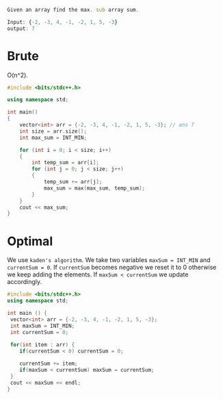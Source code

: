 ```js
Given an array find the max. sub array sum.

Input: {-2, -3, 4, -1, -2, 1, 5, -3}
output: 7
```

# Brute
O(n^2).
```cpp
#include <bits/stdc++.h>

using namespace std;

int main()
{
    vector<int> arr = {-2, -3, 4, -1, -2, 1, 5, -3}; // ans 7
    int size = arr.size();
    int max_sum = INT_MIN;

    for (int i = 0; i < size; i++)
    {
        int temp_sum = arr[i];
        for (int j = 0; j < size; j++)
        {
            temp_sum += arr[j];
            max_sum = max(max_sum, temp_sum);
        }
    }
    cout << max_sum;
}
```

# Optimal
We use `kaden's algorithm`. We take two variables `maxSum = INT_MIN` and `currentSum = 0`. If `currentSum` becomes negative we reset it to 0 otherwise we keep adding the elements. If `maxSum < currentSum` we update accordingly.
```cpp
#include <bits/stdc++.h>
using namespace std;

int main () {
 vector<int> arr = {-2, -3, 4, -1, -2, 1, 5, -3};
 int maxSum = INT_MIN;
 int currentSum = 0;
 
 for(int item : arr) {
 	if(currentSum < 0) currentSum = 0;

 	currentSum += item;
 	if(maxSum < currentSum) maxSum = currentSum;
 }
 cout << maxSum << endl;
}
```
